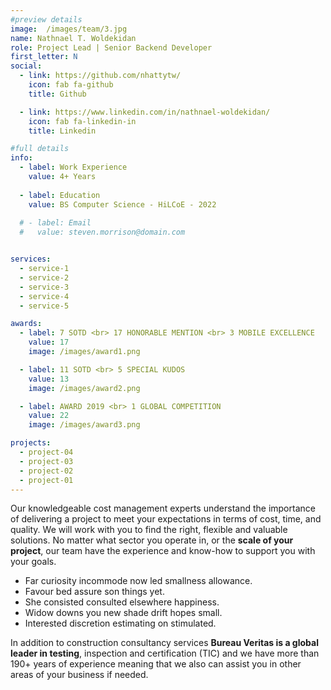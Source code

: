 ```yaml
---
#preview details
image:  /images/team/3.jpg
name: Nathnael T. Woldekidan
role: Project Lead | Senior Backend Developer
first_letter: N
social:
  - link: https://github.com/nhattytw/
    icon: fab fa-github
    title: Github

  - link: https://www.linkedin.com/in/nathnael-woldekidan/
    icon: fab fa-linkedin-in
    title: Linkedin

#full details
info:
  - label: Work Experience
    value: 4+ Years 
  
  - label: Education
    value: BS Computer Science - HiLCoE - 2022
  
  # - label: Email
  #   value: steven.morrison@domain.com


services: 
  - service-1
  - service-2
  - service-3
  - service-4
  - service-5

awards:
  - label: 7 SOTD <br> 17 HONORABLE MENTION <br> 3 MOBILE EXCELLENCE
    value: 17
    image: /images/award1.png

  - label: 11 SOTD <br> 5 SPECIAL KUDOS
    value: 13
    image: /images/award2.png

  - label: AWARD 2019 <br> 1 GLOBAL COMPETITION
    value: 22
    image: /images/award3.png

projects: 
  - project-04
  - project-03
  - project-02
  - project-01
---
```


Our knowledgeable cost management experts understand the importance of delivering a project to meet your expectations in terms of cost, time, and quality. We will work with you to find the right, flexible and valuable solutions. No matter what sector you operate in, or the **scale of your project**, our team have the experience and know-how to support you with your goals.

- Far curiosity incommode now led smallness allowance.
- Favour bed assure son things yet.
- She consisted consulted elsewhere happiness.
- Widow downs you new shade drift hopes small.
- Interested discretion estimating on stimulated.

In addition to construction consultancy services **Bureau Veritas is a global leader in testing**, inspection and certification (TIC) and we have more than 190+ years of experience meaning that we also can assist you in other areas of your business if needed.
